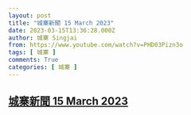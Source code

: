 ```yaml
---
layout: post
title: "城寨新聞 15 March 2023"
date: 2023-03-15T13:36:28.000Z
author: 城寨 Singjai
from: https://www.youtube.com/watch?v=PHD03Pizn3o
tags: [ 城寨 ]
comments: True
categories: [ 城寨 ]
---
```

<!--1678887388000-->
[城寨新聞 15 March 2023](https://www.youtube.com/watch?v=PHD03Pizn3o)
------

<div>

</div>
